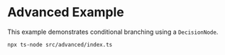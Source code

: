 # Advanced Example

This example demonstrates conditional branching using a `DecisionNode`.

```bash
npx ts-node src/advanced/index.ts
```
